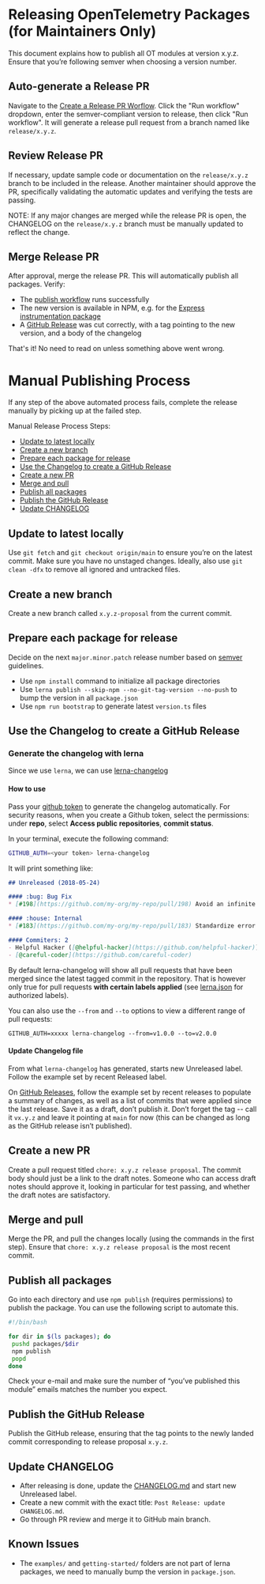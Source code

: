 # Releasing OpenTelemetry Packages (for Maintainers Only)

This document explains how to publish all OT modules at version x.y.z. Ensure that you’re following semver when choosing a version number.

## Auto-generate a Release PR

Navigate to the [Create a Release PR Worflow](https://github.com/open-telemetry/opentelemetry-js-contrib/actions/workflows/release-pr.yml). Click the "Run workflow" dropdown, enter the semver-compliant version to release, then click "Run workflow". It will generate a release pull request from a branch named like `release/x.y.z`.

## Review Release PR

If necessary, update sample code or documentation on the `release/x.y.z` branch to be included in the release. Another maintainer should approve the PR, specifically validating the automatic updates and verifying the tests are passing.

NOTE: If any major changes are merged while the release PR is open, the CHANGELOG on the `release/x.y.z` branch must be manually updated to reflect the change.

## Merge Release PR

After approval, merge the release PR. This will automatically publish all packages. Verify:

* The [publish workflow](https://github.com/open-telemetry/opentelemetry-js-contrib/actions/workflows/publish.yml) runs successfully
* The new version is available in NPM, e.g. for the [Express instrumentation package](https://www.npmjs.com/package/@opentelemetry/instrumentation-express)
* A [GitHub Release](https://github.com/open-telemetry/opentelemetry-js-contrib/releases) was cut correctly, with a tag pointing to the new version, and a body of the changelog

That's it! No need to read on unless something above went wrong.

# Manual Publishing Process

If any step of the above automated process fails, complete the release manually by picking up at the failed step.

Manual Release Process Steps:

* [Update to latest locally](#update-to-latest-locally)
* [Create a new branch](#create-a-new-branch)
* [Prepare each package for release](#prepare-each-package-for-release)
* [Use the Changelog to create a GitHub Release](#use-the-changelog-to-create-a-github-release)
* [Create a new PR](#create-a-new-pr)
* [Merge and pull](#merge-and-pull)
* [Publish all packages](#publish-all-packages)
* [Publish the GitHub Release](#publish-the-github-release)
* [Update CHANGELOG](#update-changelog)

## Update to latest locally

Use `git fetch` and `git checkout origin/main` to ensure you’re on the latest commit. Make sure you have no unstaged changes. Ideally, also use `git clean -dfx` to remove all ignored and untracked files.

## Create a new branch

Create a new branch called `x.y.z-proposal` from the current commit.

## Prepare each package for release

Decide on the next `major.minor.patch` release number based on [semver](http://semver.org/) guidelines.

* Use `npm install` command to initialize all package directories
* Use `lerna publish --skip-npm --no-git-tag-version --no-push` to bump the version in all `package.json`
* Use `npm run bootstrap` to generate latest `version.ts` files

## Use the Changelog to create a GitHub Release

### Generate the changelog with lerna

Since we use `lerna`, we can use [lerna-changelog](https://github.com/lerna/lerna-changelog#lerna-changelog)

#### How to use
Pass your [github token](https://help.github.com/en/articles/creating-a-personal-access-token-for-the-command-line) to generate the changelog automatically.
For security reasons, when you create a Github token, select the permissions: under **repo**, select **Access public repositories**, **commit status**.

In your terminal, execute the following command:
```bash
GITHUB_AUTH=<your token> lerna-changelog
```
It will print something like:

```md
## Unreleased (2018-05-24)

#### :bug: Bug Fix
* [#198](https://github.com/my-org/my-repo/pull/198) Avoid an infinite loop ([@helpful-hacker](https://github.com/helpful-hacker))

#### :house: Internal
* [#183](https://github.com/my-org/my-repo/pull/183) Standardize error messages ([@careful-coder](https://github.com/careful-coder))

#### Commiters: 2
- Helpful Hacker ([@helpful-hacker](https://github.com/helpful-hacker))
- [@careful-coder](https://github.com/careful-coder)
```
By default lerna-changelog will show all pull requests that have been merged since the latest tagged commit in the repository. That is however only true for pull requests **with certain labels applied** (see [lerna.json](lerna.json) for authorized labels).

You can also use the `--from` and `--to` options to view a different range of pull requests:
```
GITHUB_AUTH=xxxxx lerna-changelog --from=v1.0.0 --to=v2.0.0
```

#### Update Changelog file

From what `lerna-changelog` has generated, starts new Unreleased label. Follow the example set by recent Released label.

On [GitHub Releases](https://github.com/open-telemetry/opentelemetry-js/releases), follow the example set by recent releases to populate a summary of changes, as well as a list of commits that were applied since the last release. Save it as a draft, don’t publish it. Don’t forget the tag -- call it `vx.y.z` and leave it pointing at `main` for now (this can be changed as long as the GitHub release isn’t published).

## Create a new PR

Create a pull request titled `chore: x.y.z release proposal`. The commit body should just be a link to the draft notes. Someone who can access draft notes should approve it, looking in particular for test passing, and whether the draft notes are satisfactory.

## Merge and pull

Merge the PR, and pull the changes locally (using the commands in the first step). Ensure that `chore: x.y.z release proposal` is the most recent commit.

## Publish all packages

Go into each directory and use `npm publish` (requires permissions) to publish the package. You can use the following script to automate this.

```bash
#!/bin/bash

for dir in $(ls packages); do
 pushd packages/$dir
 npm publish
 popd
done
```

Check your e-mail and make sure the number of “you’ve published this module” emails matches the number you expect.

## Publish the GitHub Release
Publish the GitHub release, ensuring that the tag points to the newly landed commit corresponding to release proposal `x.y.z`.

## Update CHANGELOG

* After releasing is done, update the [CHANGELOG.md](https://github.com/open-telemetry/opentelemetry-js/blob/main/CHANGELOG.md) and start new Unreleased label.
* Create a new commit with the exact title: `Post Release: update CHANGELOG.md`.
* Go through PR review and merge it to GitHub main branch.


## Known Issues

* The `examples/` and `getting-started/` folders are not part of lerna packages, we need to manually bump the version in `package.json`.
